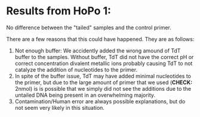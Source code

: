 # Results from HoPo 1:

No difference between the "tailed" samples and the control primer.

There are a few reasons that this could have happened. They are as follows:

  1. Not enough buffer: We accidently added the wrong amound of TdT buffer to the samples. Without buffer, TdT did not have the correct pH or correct concentration divalent metallic ions probably causing TdT to not catalyze the addition of nucleotides to the primer.
  2. In spite of the buffer issue, TdT may have added minimal nucleotides to the primer, but due to the large amount of primer that we used (**CHECK:** 2nmol) is is possible that we simply did not see the additions due to the untailed DNA being present in an overwhelming majority.
  3. Contamination/Human error are always possible explanations, but do not seem very likely in this situation.
